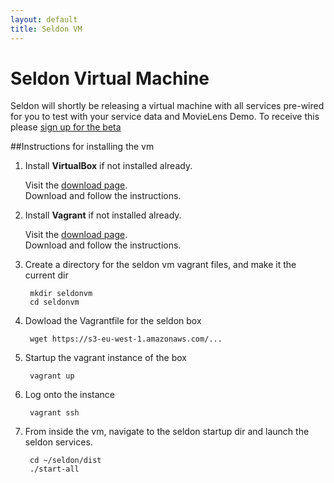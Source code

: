 ```yaml
---
layout: default
title: Seldon VM
---
```


# Seldon Virtual Machine

Seldon will shortly be releasing a virtual machine with all services pre-wired for you to test with your service data and MovieLens Demo. To receive this please [sign up for the beta](http://www.seldon.io/open-source)

##Instructions for installing the vm

1. Install **VirtualBox** if not installed already.

    Visit the [download page](https://www.virtualbox.org/wiki/Downloads).  
    Download and follow the instructions.

1. Install **Vagrant** if not installed already.

    Visit the [download page](http://www.vagrantup.com/downloads.html).  
    Download and follow the instructions.

1. Create a directory for the seldon vm vagrant files, and make it the current dir

        mkdir seldonvm
        cd seldonvm

1. Dowload the Vagrantfile for the seldon box

        wget https://s3-eu-west-1.amazonaws.com/...

1. Startup the vagrant instance of the box

        vagrant up

1. Log onto the instance

        vagrant ssh

1. From inside the vm, navigate to the seldon startup dir and launch the seldon services.

        cd ~/seldon/dist
        ./start-all


